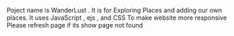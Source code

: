 Poject name is WanderLust .
It is for Exploring Places and adding our own places.
It uses JavaScript , ejs , and CSS 
To make website more responsive
Please refresh page if its show page not found
